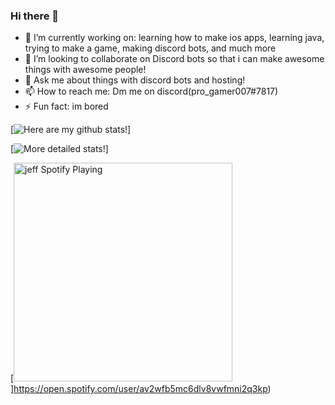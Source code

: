 ### Hi there 👋



- 🔭 I’m currently working on: learning how to make ios apps, learning java, trying to make a game, making discord bots, and much more 
- 👯 I’m looking to collaborate on Discord bots so that i can make awesome things with awesome people!
- 💬 Ask me about things with discord bots and hosting!
- 📫 How to reach me: Dm me on discord(pro_gamer007#7817)
- ⚡ Fun fact: im bored


[![Here are my github stats!](https://github-readme-stats.vercel.app/api?username=pro-gamer007&show_icons=true&theme=radical)]

[![More detailed stats!](https://metrics.lecoq.io/pro-gamer007?base.repositories=0&languages=1&isocalendar=1&followup=1)]

[<img src="https://now-playing-jeff.vercel.app/api/spotify-playing" alt="jeff Spotify Playing" width="350" />]https://open.spotify.com/user/av2wfb5mc6dlv8vwfmni2q3kp)


